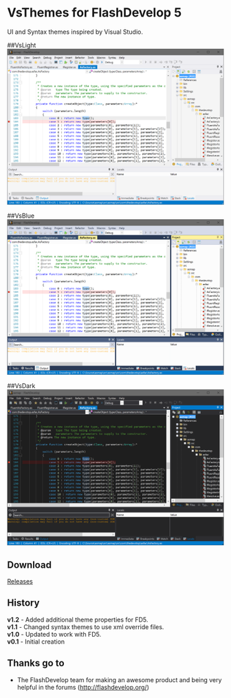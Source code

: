 # VsThemes for FlashDevelop 5  

UI and Syntax themes inspired by Visual Studio.

##VsLight
![Screenshot](/VsLight.png)

##VsBlue
![Screenshot](/VsBlue.png)

##VsDark
![Screenshot](/VsDark.png)

## Download
[Releases](https://github.com/JoeRobich/fd-vsthemes/releases/) 

## History
**v1.2** - Added additional theme properties for FD5.  
**v1.1** - Changed syntax themes to use xml override files.  
**v1.0** - Updated to work with FD5.  
**v0.1** - Initial creation  

## Thanks go to

- The FlashDevelop team for making an awesome product and being very helpful in the forums (http://flashdevelop.org/)